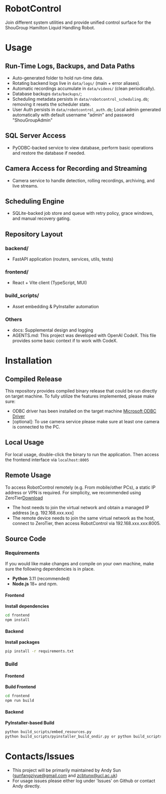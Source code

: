 # RobotControl

Join different system utilities and provide unified control surface for the ShouGroup Hamilton Liquid Handling Robot.

# Usage

## Run-Time Logs, Backups, and Data Paths
- Auto-generated folder to hold run-time data. 
- Rotating backend logs live in `data/logs/` (main + error aliases). 
- Automatic recordings accumulate in `data/videos/` (clean periodically).
- Database backups `data/backups/`;
- Scheduling metadata persists in `data/robotcontrol_scheduling.db`; removing it resets the scheduler state.
- User Auth persists in `data/robotcontrol_auth.db`; Local admin generated automatically with default username "admin" and password "ShouGroupAdmin"

## SQL Server Access
- PyODBC-backed service to view database, perform basic operations and restore the database if needed.

## Camera Access for Recording and Streaming
- Camera service to handle detection, rolling recordings, archiving, and live streams.

## Scheduling Engine
- SQLite-backed job store and queue with retry policy, grace windows, and manual recovery gating.

## Repository Layout

### backend/ 
- FastAPI application (routers, services, utils, tests)
### frontend/
- React + Vite client (TypeScript, MUI)
### build_scripts/   
- Asset embedding & PyInstaller automation
### Others
- docs: Supplemental design and logging
- AGENTS.md: This project was developed with OpenAI CodeX. This file provides some basic context if to work with CodeX.

# Installation

## Compiled Release

This repository provides compiled binary release that could be run directly on target machine. To fully utilize the features implemented, please make sure:
- ODBC driver has been installed on the target machine [Microsoft ODBC Driver](https://learn.microsoft.com/en-us/sql/connect/odbc/download-odbc-driver-for-sql-server?view=sql-server-ver17)
- [optional]: To use camera service please make sure at least one camera is connected to the PC.

## Local Usage

For local usage, double-click the binary to run the application. Then access the frontend interface via `localhost:8005`

## Remote Usage

To access RobotControl remotely (e.g. From mobile/other PCs), a static IP address or VPN is required. For simplicity, we recommended using ZeroTier[Download](https://www.zerotier.com/download/)
- The host needs to join the virtual network and obtain a managed IP address [e.g. 192.168.xxx.xxx]
- The remote device needs to join the same virtual network as the host, connect to ZeroTier, then access RobotControl via 192.168.xxx.xxx:8005. 

## Source Code

### Requirements
If you would like make changes and compile on your own machine, make sure the following dependencies is in place. 
- **Python** 3.11 (recommended)
- **Node.js** 18+ and npm.

#### Frontend
**Install dependencies**
   ```bash
   cd frontend
   npm install
   ```

#### Backend
**Install packages**
   ```bash
pip install -r requirements.txt
   ```

### Build

#### Frontend
**Build Frontend**
   ```bash
   cd frontend
   npm run build
   ```

#### Backend
**PyInstaller-based Build**
   ```bash
python build_scripts/embed_resources.py
python build_scripts/pyinstaller_build_ondir.py or python build_scripts/pyinstaller_build_onefile.py
   ```

# Contacts/Issues

- This project will be primarily maintained by Andy Sun (sunfangziyue@gmail.com and zcbtunx@ucl.ac.uk)
- For usage issues please either log under 'Issues' on Github or contact Andy directly. 
